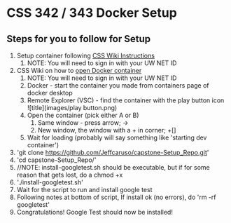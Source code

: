 # CSS 342 / 343 Docker Setup

## Steps for you to follow for Setup
1. Setup container following [CSS Wiki Instructions](https://csswiki.uwb.edu/css-linux-lab-docker-image/)
    1. NOTE: You will need to sign in with your UW NET ID 
1. CSS Wiki on how to [open Docker container](https://csswiki.uwb.edu/attach-vscode-to-csslab-docker-container/)
    1. NOTE: You will need to sign in with your UW NET ID 
    1. Docker - start the container you made from containers page of docker desktop
    1. Remote Explorer (VSC) - find the container with the play button icon
   ![title](images/play button.png)
    1. Open the container (pick either A or B)
        1. Same window - press arrow; ->
        1. New window, the window with a + in corner; +[]
    1. Wait for loading (probably will say something like 'starting dev container')
1. 'git clone https://github.com/Jeffcaruso/capstone-Setup_Repo.git'
1. 'cd capstone-Setup_Repo/'
1. //NOTE: install-googletest.sh should be executable, but if for some reason that gets lost, do a chmod +x
1. './install-googletest.sh'
1. Wait for the script to run and install google test
1. Following notes at bottom of script, If install ok (no errors), do 'rm -rf googletest'
1. Congratulations! Google Test should now be installed!
